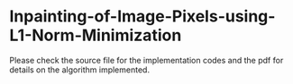 # Inpainting-of-Image-Pixels-using-L1-Norm-Minimization
Please check the source file for the implementation codes and the pdf for details on the algorithm implemented.
